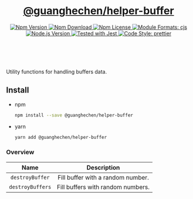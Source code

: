 <header>
  <h1 align="center">
    <a href="https://github.com/guanghechen/node-scaffolds/tree/release-5.x.x/packages/helper-buffer#readme">@guanghechen/helper-buffer</a>
  </h1>
  <div align="center">
    <a href="https://www.npmjs.com/package/@guanghechen/helper-buffer">
      <img
        alt="Npm Version"
        src="https://img.shields.io/npm/v/@guanghechen/helper-buffer.svg"
      />
    </a>
    <a href="https://www.npmjs.com/package/@guanghechen/helper-buffer">
      <img
        alt="Npm Download"
        src="https://img.shields.io/npm/dm/@guanghechen/helper-buffer.svg"
      />
    </a>
    <a href="https://www.npmjs.com/package/@guanghechen/helper-buffer">
      <img
        alt="Npm License"
        src="https://img.shields.io/npm/l/@guanghechen/helper-buffer.svg"
      />
    </a>
    <a href="#install">
      <img
        alt="Module Formats: cjs"
        src="https://img.shields.io/badge/module_formats-cjs-green.svg"
      />
    </a>
    <a href="https://github.com/nodejs/node">
      <img
        alt="Node.js Version"
        src="https://img.shields.io/node/v/@guanghechen/helper-buffer"
      />
    </a>
    <a href="https://github.com/facebook/jest">
      <img
        alt="Tested with Jest"
        src="https://img.shields.io/badge/tested_with-jest-9c465e.svg"
      />
    </a>
    <a href="https://github.com/prettier/prettier">
      <img
        alt="Code Style: prettier"
        src="https://img.shields.io/badge/code_style-prettier-ff69b4.svg?style=flat-square"
      />
    </a>
  </div>
</header>
<br/>

Utility functions for handling buffers data.


## Install

* npm

  ```bash
  npm install --save @guanghechen/helper-buffer
  ```

* yarn

  ```bash
  yarn add @guanghechen/helper-buffer
  ```


### Overview

Name                  | Description
:--------------------:|:----------------------------:
`destroyBuffer`       | Fill buffer with a random number.
`destroyBuffers`      | Fill buffers with random numbers.


[homepage]: https://github.com/guanghechen/node-scaffolds/tree/release-5.x.x/packages/helper-buffer#readme
